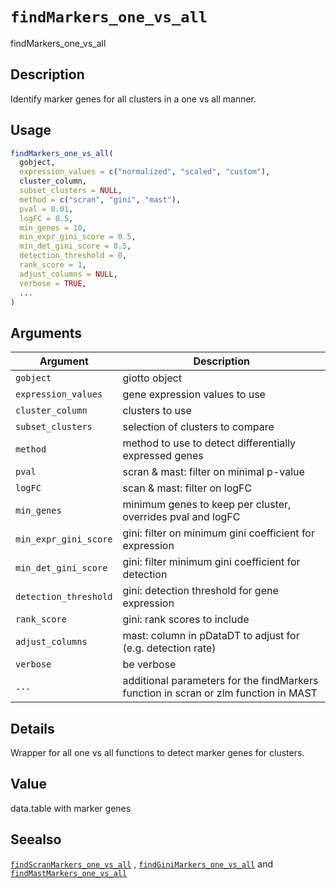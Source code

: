 # `findMarkers_one_vs_all`

findMarkers_one_vs_all


## Description

Identify marker genes for all clusters in a one vs all manner.


## Usage

```r
findMarkers_one_vs_all(
  gobject,
  expression_values = c("normalized", "scaled", "custom"),
  cluster_column,
  subset_clusters = NULL,
  method = c("scran", "gini", "mast"),
  pval = 0.01,
  logFC = 0.5,
  min_genes = 10,
  min_expr_gini_score = 0.5,
  min_det_gini_score = 0.5,
  detection_threshold = 0,
  rank_score = 1,
  adjust_columns = NULL,
  verbose = TRUE,
  ...
)
```


## Arguments

Argument      |Description
------------- |----------------
`gobject`     |     giotto object
`expression_values`     |     gene expression values to use
`cluster_column`     |     clusters to use
`subset_clusters`     |     selection of clusters to compare
`method`     |     method to use to detect differentially expressed genes
`pval`     |     scran & mast: filter on minimal p-value
`logFC`     |     scan & mast: filter on logFC
`min_genes`     |     minimum genes to keep per cluster, overrides pval and logFC
`min_expr_gini_score`     |     gini: filter on minimum gini coefficient for expression
`min_det_gini_score`     |     gini: filter minimum gini coefficient for detection
`detection_threshold`     |     gini: detection threshold for gene expression
`rank_score`     |     gini: rank scores to include
`adjust_columns`     |     mast: column in pDataDT to adjust for (e.g. detection rate)
`verbose`     |     be verbose
`...`     |     additional parameters for the findMarkers function in scran or zlm function in MAST


## Details

Wrapper for all one vs all functions to detect marker genes for clusters.


## Value

data.table with marker genes


## Seealso

[`findScranMarkers_one_vs_all`](#findscranmarkersonevsall) , [`findGiniMarkers_one_vs_all`](#findginimarkersonevsall) and [`findMastMarkers_one_vs_all`](#findmastmarkersonevsall)


